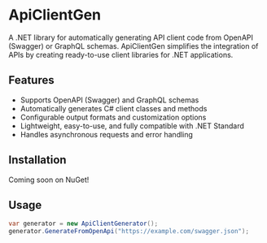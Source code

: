 # ApiClientGen
A .NET library for automatically generating API client code from OpenAPI (Swagger) or GraphQL schemas. ApiClientGen simplifies the integration of APIs by creating ready-to-use client libraries for .NET applications.

## Features
- Supports OpenAPI (Swagger) and GraphQL schemas
- Automatically generates C# client classes and methods
- Configurable output formats and customization options
- Lightweight, easy-to-use, and fully compatible with .NET Standard
- Handles asynchronous requests and error handling

## Installation
Coming soon on NuGet!

## Usage
```csharp
var generator = new ApiClientGenerator();
generator.GenerateFromOpenApi("https://example.com/swagger.json");
